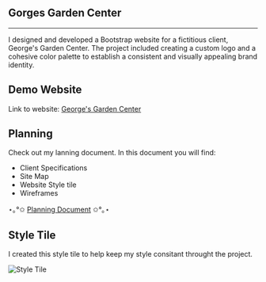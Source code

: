 
<title>Portfolio - George's Garden Center</title>
<meta name="description" content="Project for fictitious client George's Garden Center, featuring a custom Bootstrap website, logo design, and cohesive color palette. View the demo website and planning documents to see the creative process in action." />
<meta property="og:title" content="Portfolio - George's Garden Center" />
<meta property="og:description" content="Custom Bootstrap website with logo design and cohesive branding for George's Garden Center. Explore the demo and project details." />
<meta property="og:url" content="https://emilydrage.com/portfolio/gorgesgarden" />
<meta property="og:image" content="https://emilydrage.com/assets/gg-style-tile.webp" />
<meta property="og:type" content="website" />
<meta property="og:site_name" content="Emily Drage Portfolio" />


</head>

<section id="" class="content">


## Gorges Garden Center

---

I designed and developed a Bootstrap website for a fictitious client, George's Garden Center. The project included creating a custom logo and a cohesive color palette to establish a consistent and visually appealing brand identity.

<section id="" class="content">

## Demo Website

Link to website: [George's Garden Center](https://emdragee.github.io/gorgesgarden/)

</section>
<section id="" class="content">

## Planning

Check out my lanning document. In this document you will find:
- Client Specifications
- Site Map
- Website Style tile
- Wireframes

<p>⋆｡°✩ <a target="_blank" href="/assets/documents/Layout-plan.pdf">Planning Document</a> ✩°｡⋆</p>

</section>
<section id="" class="content">

## Style Tile

I created this style tile to help keep my style consitant throught the project.

![Style Tile](/assets/gg-style-tile.webp)

</section>
</section>

